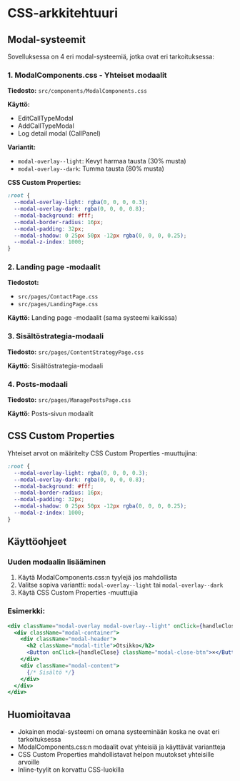 # CSS-arkkitehtuuri

## Modal-systeemit

Sovelluksessa on 4 eri modal-systeemiä, jotka ovat eri tarkoituksessa:

### 1. ModalComponents.css - Yhteiset modaalit
**Tiedosto:** `src/components/ModalComponents.css`

**Käyttö:**
- EditCallTypeModal
- AddCallTypeModal  
- Log detail modal (CallPanel)

**Variantit:**
- `modal-overlay--light`: Kevyt harmaa tausta (30% musta)
- `modal-overlay--dark`: Tumma tausta (80% musta)

**CSS Custom Properties:**
```css
:root {
  --modal-overlay-light: rgba(0, 0, 0, 0.3);
  --modal-overlay-dark: rgba(0, 0, 0, 0.8);
  --modal-background: #fff;
  --modal-border-radius: 16px;
  --modal-padding: 32px;
  --modal-shadow: 0 25px 50px -12px rgba(0, 0, 0, 0.25);
  --modal-z-index: 1000;
}
```

### 2. Landing page -modaalit
**Tiedostot:**
- `src/pages/ContactPage.css`
- `src/pages/LandingPage.css`

**Käyttö:** Landing page -modaalit (sama systeemi kaikissa)

### 3. Sisältöstrategia-modaali
**Tiedosto:** `src/pages/ContentStrategyPage.css`

**Käyttö:** Sisältöstrategia-modaali

### 4. Posts-modaali
**Tiedosto:** `src/pages/ManagePostsPage.css`

**Käyttö:** Posts-sivun modaalit

## CSS Custom Properties

Yhteiset arvot on määritelty CSS Custom Properties -muuttujina:

```css
:root {
  --modal-overlay-light: rgba(0, 0, 0, 0.3);
  --modal-overlay-dark: rgba(0, 0, 0, 0.8);
  --modal-background: #fff;
  --modal-border-radius: 16px;
  --modal-padding: 32px;
  --modal-shadow: 0 25px 50px -12px rgba(0, 0, 0, 0.25);
  --modal-z-index: 1000;
}
```

## Käyttöohjeet

### Uuden modaalin lisääminen

1. Käytä ModalComponents.css:n tyylejä jos mahdollista
2. Valitse sopiva variantti: `modal-overlay--light` tai `modal-overlay--dark`
3. Käytä CSS Custom Properties -muuttujia

### Esimerkki:

```jsx
<div className="modal-overlay modal-overlay--light" onClick={handleClose}>
  <div className="modal-container">
    <div className="modal-header">
      <h2 className="modal-title">Otsikko</h2>
      <Button onClick={handleClose} className="modal-close-btn">×</Button>
    </div>
    <div className="modal-content">
      {/* Sisältö */}
    </div>
  </div>
</div>
```

## Huomioitavaa

- Jokainen modal-systeemi on omana systeeminään koska ne ovat eri tarkoituksessa
- ModalComponents.css:n modaalit ovat yhteisiä ja käyttävät variantteja
- CSS Custom Properties mahdollistavat helpon muutokset yhteisille arvoille
- Inline-tyylit on korvattu CSS-luokilla 